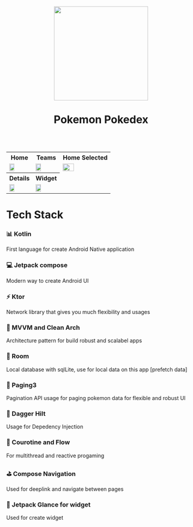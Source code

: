 <div align="center">
 <h1> <img src="https://github.com/user-attachments/assets/c8fd15b8-ece1-49bd-843e-83df3e83f5b5" width="250px"><br/><br/>Pokemon Pokedex </h1>
  <br/>
</div>
<br/>

<table>
  <tr>
    <th>Home</th>
    <th>Teams</th>
    <th>Home Selected</th>
  </tr>
  <tr>
    <td><img src="https://github.com/user-attachments/assets/680f076c-9b46-4398-a65a-c6d8292f5a92" height="50%"/></td>
    <td><img src="https://github.com/user-attachments/assets/68d45c21-70b3-497a-8b86-ff0810dd9987" height=50%"/></td>
    <td><img src="https://github.com/user-attachments/assets/80836355-1fed-438b-9fa6-158c30219aaa" height="50%"/></td>
  </tr>

  <tr>
    <th>Details</th>
    <th>Widget</th>
  </tr>

  <tr>
    <td><img src="https://github.com/user-attachments/assets/6f4a606e-3dfa-404e-979a-b2d561b32213" height="50%"/></td>
    <td><img src="https://github.com/user-attachments/assets/5b83e58e-5d9e-46a7-9954-73f3f02341e1" height="50%"/></td>
  </tr>
</table>


# Tech Stack 

### 📊 Kotlin
First language for create Android Native application

### 💻 Jetpack compose
Modern way to create Android UI

### ⚡ Ktor
Network library that gives you much flexibility and usages

### 🏤 MVVM and Clean Arch 
Architecture pattern for build robust and scalabel apps

### 💽 Room
Local database with sqlLite, use for local data on this app [prefetch data]

### 📄 Paging3
Pagination API usage for paging pokemon data for flexible and robust UI

### 📌 Dagger Hilt 
Usage for Depedency Injection 

### 📨 Courotine and Flow
For multithread and reactive progaming

### ⛳ Compose Navigation
Used for deeplink and navigate between pages 

###  🔎 Jetpack Glance for widget
Used for create widget 
